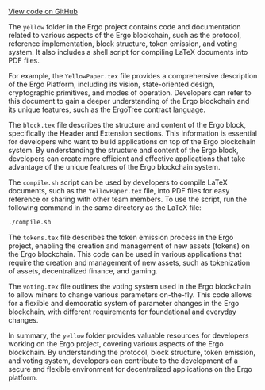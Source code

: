 [View code on GitHub](https://github.com/ergoplatform/ergo/.autodoc/docs/json/papers/yellow)

The `yellow` folder in the Ergo project contains code and documentation related to various aspects of the Ergo blockchain, such as the protocol, reference implementation, block structure, token emission, and voting system. It also includes a shell script for compiling LaTeX documents into PDF files.

For example, the `YellowPaper.tex` file provides a comprehensive description of the Ergo Platform, including its vision, state-oriented design, cryptographic primitives, and modes of operation. Developers can refer to this document to gain a deeper understanding of the Ergo blockchain and its unique features, such as the ErgoTree contract language.

The `block.tex` file describes the structure and content of the Ergo block, specifically the Header and Extension sections. This information is essential for developers who want to build applications on top of the Ergo blockchain system. By understanding the structure and content of the Ergo block, developers can create more efficient and effective applications that take advantage of the unique features of the Ergo blockchain system.

The `compile.sh` script can be used by developers to compile LaTeX documents, such as the `YellowPaper.tex` file, into PDF files for easy reference or sharing with other team members. To use the script, run the following command in the same directory as the LaTeX file:

```bash
./compile.sh
```

The `tokens.tex` file describes the token emission process in the Ergo project, enabling the creation and management of new assets (tokens) on the Ergo blockchain. This code can be used in various applications that require the creation and management of new assets, such as tokenization of assets, decentralized finance, and gaming.

The `voting.tex` file outlines the voting system used in the Ergo blockchain to allow miners to change various parameters on-the-fly. This code allows for a flexible and democratic system of parameter changes in the Ergo blockchain, with different requirements for foundational and everyday changes.

In summary, the `yellow` folder provides valuable resources for developers working on the Ergo project, covering various aspects of the Ergo blockchain. By understanding the protocol, block structure, token emission, and voting system, developers can contribute to the development of a secure and flexible environment for decentralized applications on the Ergo platform.
